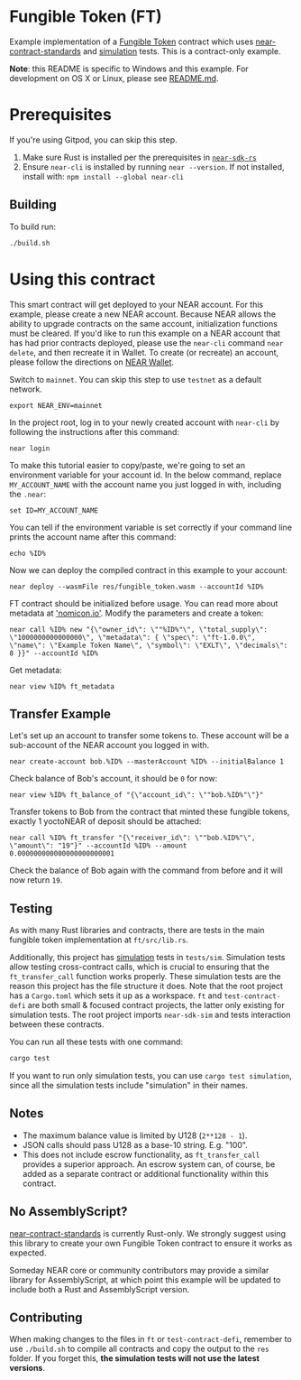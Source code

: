 Fungible Token (FT)
===================

Example implementation of a [Fungible Token] contract which uses [near-contract-standards] and [simulation] tests. This is a contract-only example.

**Note**: this README is specific to Windows and this example. For development on OS X or Linux, please see [README.md](README.md).

  [Fungible Token]: https://nomicon.io/Standards/Tokens/FungibleTokenCore.html
  [near-contract-standards]: https://github.com/near/near-sdk-rs/tree/master/near-contract-standards
  [simulation]: https://github.com/near/near-sdk-rs/tree/master/near-sdk-sim

Prerequisites
=============

If you're using Gitpod, you can skip this step.

1. Make sure Rust is installed per the prerequisites in [`near-sdk-rs`](https://github.com/near/near-sdk-rs#pre-requisites)
2. Ensure `near-cli` is installed by running `near --version`. If not installed, install with: `npm install --global near-cli`

## Building

To build run:
```bash
./build.sh
```

Using this contract
===================

This smart contract will get deployed to your NEAR account. For this example, please create a new NEAR account. Because NEAR allows the ability to upgrade contracts on the same account, initialization functions must be cleared. If you'd like to run this example on a NEAR account that has had prior contracts deployed, please use the `near-cli` command `near delete`, and then recreate it in Wallet. To create (or recreate) an account, please follow the directions on [NEAR Wallet](https://wallet.near.org/).

Switch to `mainnet`. You can skip this step to use `testnet` as a default network.

    export NEAR_ENV=mainnet

In the project root, log in to your newly created account  with `near-cli` by following the instructions after this command:

    near login

To make this tutorial easier to copy/paste, we're going to set an environment variable for your account id. In the below command, replace `MY_ACCOUNT_NAME` with the account name you just logged in with, including the `.near`:

    set ID=MY_ACCOUNT_NAME

You can tell if the environment variable is set correctly if your command line prints the account name after this command:

    echo %ID%

Now we can deploy the compiled contract in this example to your account:

    near deploy --wasmFile res/fungible_token.wasm --accountId %ID%

FT contract should be initialized before usage. You can read more about metadata at ['nomicon.io'](https://nomicon.io/Standards/FungibleToken/Metadata.html#reference-level-explanation). Modify the parameters and create a token:

    near call %ID% new "{\"owner_id\": \""%ID%"\", \"total_supply\": \"1000000000000000\", \"metadata\": { \"spec\": \"ft-1.0.0\", \"name\": \"Example Token Name\", \"symbol\": \"EXLT\", \"decimals\": 8 }}" --accountId %ID%

Get metadata:

    near view %ID% ft_metadata


Transfer Example
---------------

Let's set up an account to transfer some tokens to. These account will be a sub-account of the NEAR account you logged in with.

    near create-account bob.%ID% --masterAccount %ID% --initialBalance 1

Check balance of Bob's account, it should be `0` for now:

    near view %ID% ft_balance_of "{\"account_id\": \""bob.%ID%"\"}"

Transfer tokens to Bob from the contract that minted these fungible tokens, exactly 1 yoctoNEAR of deposit should be attached:

    near call %ID% ft_transfer "{\"receiver_id\": \""bob.%ID%"\", \"amount\": "19"}" --accountId %ID% --amount 0.000000000000000000000001


Check the balance of Bob again with the command from before and it will now return `19`.

## Testing

As with many Rust libraries and contracts, there are tests in the main fungible token implementation at `ft/src/lib.rs`.

Additionally, this project has [simulation] tests in `tests/sim`. Simulation tests allow testing cross-contract calls, which is crucial to ensuring that the `ft_transfer_call` function works properly. These simulation tests are the reason this project has the file structure it does. Note that the root project has a `Cargo.toml` which sets it up as a workspace. `ft` and `test-contract-defi` are both small & focused contract projects, the latter only existing for simulation tests. The root project imports `near-sdk-sim` and tests interaction between these contracts.

You can run all these tests with one command:

```bash
cargo test
```

If you want to run only simulation tests, you can use `cargo test simulation`, since all the simulation tests include "simulation" in their names.


## Notes

 - The maximum balance value is limited by U128 (`2**128 - 1`).
 - JSON calls should pass U128 as a base-10 string. E.g. "100".
 - This does not include escrow functionality, as `ft_transfer_call` provides a superior approach. An escrow system can, of course, be added as a separate contract or additional functionality within this contract.

## No AssemblyScript?

[near-contract-standards] is currently Rust-only. We strongly suggest using this library to create your own Fungible Token contract to ensure it works as expected.

Someday NEAR core or community contributors may provide a similar library for AssemblyScript, at which point this example will be updated to include both a Rust and AssemblyScript version.

## Contributing

When making changes to the files in `ft` or `test-contract-defi`, remember to use `./build.sh` to compile all contracts and copy the output to the `res` folder. If you forget this, **the simulation tests will not use the latest versions**.
